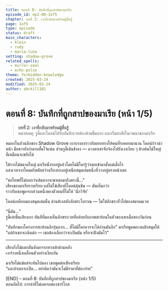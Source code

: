 ```yaml
---
title: ตอนที่ 8: บันทึกที่ถูกสาปของมาเรีย
episode_id: ep2-08-1of5
chapter: บทที่ 2: เงาที่กลับมาพร้อมผู้ตื่นรู้
page: 1of5
type: episode
status: draft
main_characters:
  - klein
  - rudy
  - maria-luna
setting: shadow-grove
related_spells:
  - mirror-seal
  - echo-pulse
theme: forbidden-knowledge
created: 2025-03-24
modified: 2025-03-24
author: abckill101
---
```


# ตอนที่ 8: บันทึกที่ถูกสาปของมาเรีย (หน้า 1/5)

> **บทที่ 2: เงาที่กลับมาพร้อมผู้ตื่นรู้**  
> หมายเหตุ: รูดี้และไคลน์ได้รับบันทึกเวทต้องห้ามชิ้นแรก และเริ่มสงสัยในเจตนาของมาเรีย

หมอกในส่วนลึกของ Shadow Grove เบาบางลงราวกับแยกทางให้คนที่รอคอยมานาน ไคลน์ก้าวนำหน้า มือขวายังกำดาบสั้นไว้แน่น ส่วนรูดี้เดินช้าลง — ดวงตาเขาจับจ้องไปยังเงาเงียบ ๆ ข้างต้นไม้ใหญ่ที่เหมือนจะขยับได้

ใต้รากไม้ขนาดใหญ่ มาเรียนั่งรออยู่แล้วโดยไม่มีใครรู้ว่าเธอเข้ามาตั้งแต่เมื่อไร  
แสงเวทจากโคมคริสตัลสว่างเรืองรองอยู่เหนือสมุดเล่มหนึ่งที่วางอยู่ตรงหน้าเธอ

"ขอโทษที่ไม่บอกว่าเส้นทางจะพาเธอมาถึงตรงนี้..."  
เสียงของมาเรียราบเรียบ แต่ไม่ใช่เสียงที่ไคลน์คุ้นชิน — มันเย็นกว่า  
ราวกับเธอพูดจากส่วนหนึ่งของตัวตนที่ไม่ใช่ 'นักวิจัย'

ไคลน์เหลือบมองสมุดเล่มนั้น ด้านข้างสลักอักขระโบราณ — ไม่ใช่อักขระทั่วไปของสมาคมเวท

“นี่มัน...”  
รูดี้เอ่ยขึ้นเสียงเบา ทันทีที่มองเห็นอักขระเวทที่คล้ายกับภาพสะท้อนในหัวของเขาเมื่อสองวันก่อน

"บันทึกของโครงการสะท้อนลึกรุ่นแรก... ที่ไม่มีใครควรจะได้อ่านมันอีก" มาเรียพูดพลางผลักสมุดให้  
"แต่ถ้าเธอจะเดินต่อ — เธอต้องเลือกว่าจะเปิดมัน หรือจะฝังมันไว้"

---

เสียงกิ่งไม้แตกลั่นดังมาจากทางเข้าด้านหลัง  
เงาร่างหนึ่งเคลื่อนตัวอย่างเงียบงัน

มาเรียไม่แม้แต่จะหันไปมอง เธอพูดต่อเสียงเรียบ  
“และถ้าเธอจะเปิด... อย่าคิดว่ามันจะไม่มีราคาที่ต้องจ่าย”

[END] – ตอนที่ 8: บันทึกที่ถูกสาปของมาเรีย (หน้า 1/5)  
ตอนถัดไป: การล่าที่ไม่เคยจบของซาร์โกส
